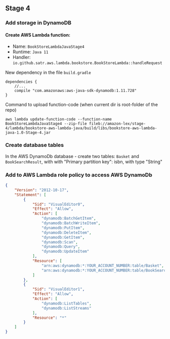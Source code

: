 ## Stage 4
### Add storage in DynamoDB

#### Create AWS Lambda function:
 * Name: `BookStoreLambdaJavaStage4`
 * Runtime: `Java 11`
 * Handler: `io.github.satr.aws.lambda.bookstore.BookStoreLambda::handleRequest`

New dependency in the file `build.gradle`
```
dependencies {
    //...
    compile "com.amazonaws:aws-java-sdk-dynamodb:1.11.728"
}
```

Command to upload function-code (when current dir is root-folder of the repo)
```
aws lambda update-function-code --function-name BookStoreLambdaJavaStage4 --zip-file fileb://amazon-lex/stage-4/lambda/bookstore-aws-lambda-java/build/libs/bookstore-aws-lambda-java-1.0-Stage-4.jar
```
### Create database tables
In the AWS DynamoDb database - create two tables: `Basket` and `BookSearchResult`, with with "Primary partition key": isbn, with type "String"
### Add to AWS Lambda role policy to access AWS DynamoDb
```json
{
    "Version": "2012-10-17",
    "Statement": [
        {
            "Sid": "VisualEditor0",
            "Effect": "Allow",
            "Action": [
                "dynamodb:BatchGetItem",
                "dynamodb:BatchWriteItem",
                "dynamodb:PutItem",
                "dynamodb:DeleteItem",
                "dynamodb:GetItem",
                "dynamodb:Scan",
                "dynamodb:Query",
                "dynamodb:UpdateItem"
            ],
            "Resource": [
                "arn:aws:dynamodb:*:YOUR_ACCOUNT_NUMBER:table/Basket",
                "arn:aws:dynamodb:*:YOUR_ACCOUNT_NUMBER:table/BookSearchResult"
            ]
        },
        {
            "Sid": "VisualEditor1",
            "Effect": "Allow",
            "Action": [
                "dynamodb:ListTables",
                "dynamodb:ListStreams"
            ],
            "Resource": "*"
        }
    ]
}
``` 